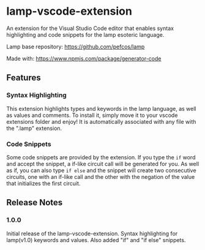 # lamp-vscode-extension

An extension for the Visual Studio Code editor that enables syntax highlighting and code snippets for the lamp esoteric language.

Lamp base repository: https://github.com/pefcos/lamp

Made with: https://www.npmjs.com/package/generator-code

## Features

### Syntax Highlighting

This extension highlights types and keywords in the lamp language, as well as values and comments. To install it, simply move it to your vscode extensions folder and enjoy! It is automatically associated with any file with the ".lamp" extension.

### Code Snippets

Some code snippets are provided by the extension. If you type the `if` word and accept the snippet, a if-like circuit call will be generated for you. As well as if, you can also type `if else` and the snippet will create two consecutive circuits, one with an if-like call and the other with the negation of the value that initializes the first circuit.

## Release Notes

### 1.0.0

Initial release of the lamp-vscode-extension. Syntax highlighting for lamp(v1.0) keywords and values. Also added "if" and "if else" snippets.
